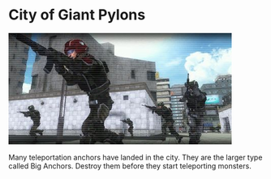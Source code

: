 # City of Giant Pylons

![City of Giant Pylons](../images/missions_thumbnails/M064.jpg)

Many teleportation anchors have landed in the city. They are the larger type called Big Anchors. Destroy them before they start teleporting monsters.
